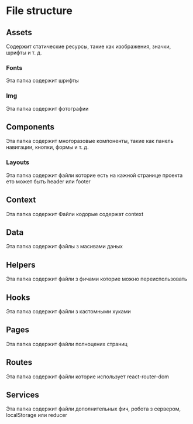 # File structure

## Assets
Содержит статические ресурсы, такие как изображения, значки, шрифты и т. д.

### Fonts
Эта папка содержит шрифты
### Img
Эта папка содержит фотографии


## Components
Эта папка содержит многоразовые компоненты, такие как панель навигации, кнопки, формы и т. д.

### Layouts
Эта папка содержит файли которие есть на кажной странице проекта ето может быть header или footer


## Context
Эта папка содержит Файли кодорые содержат context

## Data
Эта папка содержит файлы з масивами даных

## Helpers
Эта папка содержит файли з фичами которие можно переиспользовать

## Hooks
Эта папка содержит файли з кастомными хуками

## Pages
Эта папка содержит файли полноцених страниц

## Routes
Эта папка содержит файли которие использует react-router-dom

## Services
Эта папка содержит файли дополнительных фич, робота з сервером, localStorage или reducer